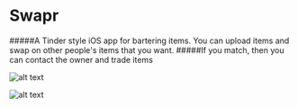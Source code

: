 Swapr
=====

#####A Tinder style iOS app for bartering items.  You can upload items and swap on other people's items that you want.
#####If you match, then you can contact the owner and trade items

![alt text](http://i.imgur.com/kYdjdtW.png)

![alt text](http://i.imgur.com/4yfZ32T.png)
